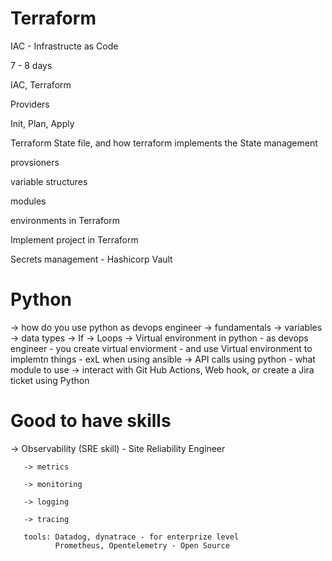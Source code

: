 # Terraform

IAC - Infrastructe as Code

7 - 8 days


IAC, Terraform

Providers

Init, Plan, Apply

Terraform State file, and how terraform implements the State management

provsioners

variable structures

modules

environments in Terraform

Implement project in Terraform

Secrets management - Hashicorp Vault



# Python

-> how do you use python as devops engineer
-> fundamentals
   -> variables
   -> data types
   -> If
   -> Loops
   -> Virtual environment in python - as devops engineer - you create virtual enviorment - and use Virtual environment to implemtn things - exL when using ansible
   -> API calls using python - what module to use
   -> interact with Git Hub Actions, Web hook, or create a Jira ticket using Python


   # Good to have skills

   -> Observability (SRE skill) - Site Reliability Engineer
   
       -> metrics
       
       -> monitoring
       
       -> logging
       
       -> tracing

       tools: Datadog, dynatrace - for enterprize level
              Prometheus, Opentelemetry - Open Source
              

       
